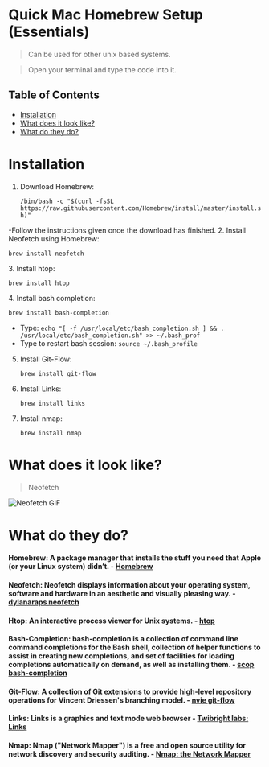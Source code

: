 # Quick Mac Homebrew Setup (Essentials)

> Can be used for other unix based systems.

> Open your terminal and type the code into it.

## Table of Contents 
- [Installation](#Installation)
- [What does it look like?](#What-does-it-look-like)
- [What do they do?](#What-do-they-do)
# Installation 
1. Download Homebrew: <p>`/bin/bash -c "$(curl -fsSL https://raw.githubusercontent.com/Homebrew/install/master/install.sh)"`</p>

-Follow the instructions given once the download has finished.
2. Install Neofetch using Homebrew: <p>`brew install neofetch`</p>
3. Install htop: <p>`brew install htop`</p>
4. Install bash completion: <p>`brew install bash-completion`</p>

 - Type: `echo "[ -f /usr/local/etc/bash_completion.sh ] && . /usr/local/etc/bash_completion.sh" >> ~/.bash_prof`
 - Type to restart bash session: `source ~/.bash_profile`
5. Install Git-Flow: <p>`brew install git-flow`</p>
6. Install Links: <p>`brew install links`</p>
7. Install nmap: <p>`brew install nmap`</p>

# **What does it look like?**
> Neofetch

![Neofetch GIF](http://g.recordit.co/Pm0fA9CobC.gif)

# What do they do?
#### Homebrew: A package manager that installs the stuff you need that Apple (or your Linux system) didn’t. - <a href="https://brew.sh/" target="_blank">Homebrew</a> 
#### Neofetch: Neofetch displays information about your operating system, software and hardware in an aesthetic and visually pleasing way. - <a href="https://github.com/dylanaraps/neofetch" target="_blank">dylanaraps neofetch</a>
#### Htop: An interactive process viewer for Unix systems. - <a href="https://hisham.hm/htop/" target="_blank">htop</a>
#### Bash-Completion: bash-completion is a collection of command line command completions for the Bash shell, collection of helper functions to assist in creating new completions, and set of facilities for loading completions automatically on demand, as well as installing them. - <a href="https://github.com/scop/bash-completion" target="_blank">scop bash-completion</a>
#### Git-Flow: A collection of Git extensions to provide high-level repository operations for Vincent Driessen's branching model. - <a href="https://github.com/nvie/gitflow" target="_blank">nvie git-flow</a> 
#### Links: Links is a graphics and text mode web browser - <a href="http://links.twibright.com/" target="_blank">Twibright labs: Links</a>
#### Nmap: Nmap ("Network Mapper") is a free and open source utility for network discovery and security auditing. - <a href ="https://nmap.org/" target="_blank">Nmap: the Network Mapper</a>
